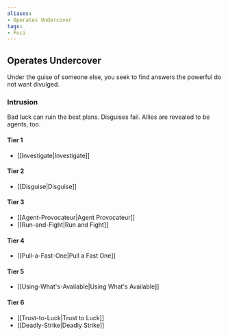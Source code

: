 ```yaml
---
aliases:
- Operates Undercover
tags:
- Foci
---
```


  
## Operates Undercover  
Under the guise of someone else, you seek to find answers the powerful do not want divulged.  
 ### Intrusion  
Bad luck can ruin the best plans. Disguises fail. Allies are revealed to be agents, too.   
#### Tier 1    
* [[Investigate|Investigate]]  
#### Tier 2    
* [[Disguise|Disguise]]  
#### Tier 3    
  - [[Agent-Provocateur|Agent Provocateur]]  
  - [[Run-and-Fight|Run and Fight]]  
#### Tier 4    
* [[Pull-a-Fast-One|Pull a Fast One]]  
#### Tier 5    
* [[Using-What's-Available|Using What's Available]]  
#### Tier 6    
  - [[Trust-to-Luck|Trust to Luck]]  
  - [[Deadly-Strike|Deadly Strike]]